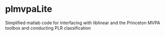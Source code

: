 # plmvpaLite
Simplified matlab code for interfacing with liblinear and the Princeton MVPA toolbox and conducting PLR classification
